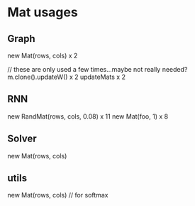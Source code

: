 # Mat usages

## Graph
new Mat(rows, cols) x 2

// these are only used a few times...maybe not really needed?
m.clone().updateW() x 2
updateMats x 2

## RNN
new RandMat(rows, cols, 0.08) x 11
new Mat(foo, 1) x 8

## Solver
new Mat(rows, cols)

## utils
new Mat(rows, cols) // for softmax
